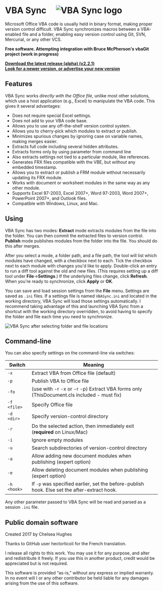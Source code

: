 # VBA Sync&#x2001;![VBA Sync logo](http://i.imgur.com/sQAsBy4.png)

Microsoft Office VBA code is usually held in binary format, making proper
version control difficult. VBA Sync synchronizes macros between a
VBA-enabled file and a folder, enabling easy version control using Git, SVN,
Mercurial, or any other VCS.

**Free software. Attempting integration with Bruce McPherson's vbaGit project (work in progress)**

[**Download the latest release (alpha) (v2.2.1)**](https://github.com/badkatro/VBASync/releases/latest)  
[**Look for a newer version, or advertise your new version**](https://github.com/chelh/VBASync/issues/36)

## Features
VBA Sync works *directly with the Office file,* unlike most
other solutions, which use a host application (e.g., Excel) to manipulate
the VBA code. This gives it several advantages:
  * Does not require special Excel settings.
  * Does not add to your VBA code base.
  * Allows you to use any off-the-shelf version control system.
  * Allows you to cherry-pick which modules to extract or publish.
  * Minimizes spurious changes by ignoring case on variable names,
    making merges easier.
  * Extracts full code including several hidden attributes.
  * Extracts forms only by using parameter from command line
  * Also extracts settings not tied to a particular module,
    like references.
  * Generates FRX files compatible with the VBE, but
    *without* any embedded timestamp.
  * Allows you to extract or publish a FRM module without necessarily
    updating its FRX module.
  * Works with document or worksheet modules in the same way
    as any other module.
  * Supports Excel 97-2003, Excel 2007+, Word 97-2003, Word 2007+,
    PowerPoint 2007+, and Outlook files.
  * Compatible with Windows, Linux, and Mac.
  

## Using
VBA Sync has two modes: **Extract** mode extracts modules
from the file into the folder. You can then commit the extracted files
to version control. **Publish** mode publishes modules from
the folder into the file. You should do this after merges.

After you select a mode, a folder path, and a file path, the tool will
list which modules have changed, with a checkbox next to each. Tick
the checkbox next to each module with changes you'd like to apply.
Double-click an entry to run a diff tool against the old and new files.
(This requires setting up a diff tool under **File**→**Settings**.)
If the underlying files change, click **Refresh**. When you're ready
to synchronize, click **Apply** or **OK**.

You can save and load session settings from the **File** menu. Settings
are saved as `.ini` files. If a settings file is named `VBASync.ini`
and located in the working directory, VBA Sync will load those
settings automatically. I recommend taking advantage of this and
launching VBA Sync from a shortcut with the working directory overridden,
to avoid having to specify the folder and file each time you need to synchronize.

![VBA Sync after selecting folder and file locations](http://i.imgur.com/GrXx2VH.png)

## Command-line
You can also specify settings on the command-line via switches:

Switch | Meaning
------ | ------
`-x`   | Extract VBA from Office file (default)
`-p`   | Publish VBA to Office file
`-fo`  | (use with -r -x or -r -p) Extract VBA forms only (ThisDocument.cls included - must fix)
`-f <file>` | Specify Office file
`-d <dir>` | Specify version-control directory
`-r`   | Do the selected action, then immediately exit (**required** on Linux/Mac)
`-i`   | Ignore empty modules
`-u`   | Search subdirectories of version-control directory
`-a`   | Allow adding new document modules when publishing (expert option)
`-e`   | Allow deleting document modules when publishing (expert option)
`-h <hook>` | If `-p` was specified earlier, set the before-publish hook. Else set the after-extract hook.

Any other parameter passed to VBA Sync will be read and parsed as a session `.ini` file.

## Public domain software
Created 2017 by Chelsea Hughes

Thanks to GitHub user hectorticoli for the French translation.

I release all rights to this work. You may use it for any purpose, and alter
and redistribute it freely. If you use this in another product, credit would
be appreciated but is not required.

This software is provided “as-is,” without any express or implied warranty.
In no event will I or any other contributor be held liable for any damages
arising from the use of this software.
